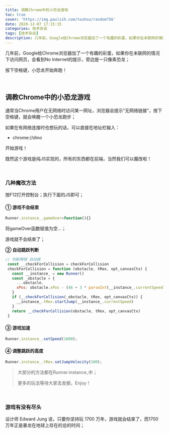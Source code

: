 ```yaml
---
title: 调教Chrome中的小恐龙游戏
toc: true
cover: 'https://img.paulzzh.com/touhou/random?56'
date: 2020-12-07 17:15:15
categories: 技术杂谈
tags: [技术杂谈]
description: 几年前，Google给Chrome浏览器加了一个有趣的彩蛋，如果你在未联网的情况下访问网页，会看到No Internet的提示，旁边是一只像素恐龙；按下空格键，小恐龙开始奔跑！
---
```


几年前，Google给Chrome浏览器加了一个有趣的彩蛋，如果你在未联网的情况下访问网页，会看到No Internet的提示，旁边是一只像素恐龙；

按下空格键，小恐龙开始奔跑！

<br/>

<!--more-->

## **调教Chrome中的小恐龙游戏**

通常当Chrome用户在无网络时访问某一网址，浏览器会提示“无网络链接”，按下空格键，就会唤醒一个小恐龙跑步；

如果在有网络连接时也想玩的话，可以直接在地址栏输入：

-   chrome://dino

开始游戏！

既然这个游戏是纯JS实现的，所有的东西都在前端，当然我们可以魔改啦！

<br/>

### **几种魔改方法**

按F12打开控制台；执行下面的JS即可；

#### **① 游戏不会结束**

```javascript
Runner.instance_.gameOver=function(){}
```

将gameOver函数赋值为空…；

游戏就不会结束了；

**② 自动跳跃判断**

```javascript
// 判断障碍 自动跳
 const __checkForCollision = checkForCollision
 checkForCollision = function (obstacle, tRex, opt_canvasCtx) {
   const __instance_ = new Runner()
   const _obstacle = {
     ...obstacle,
     xPos: obstacle.xPos - (46 + 3 * parseInt(__instance_.currentSpeed))
   }
   if (__checkForCollision(_obstacle, tRex, opt_canvasCtx)) {
     __instance_.tRex.startJump(__instance_.currentSpeed)
   }
   return __checkForCollision(obstacle, tRex, opt_canvasCtx)
 }
```

#### **③ 游戏加速**

```javascript
Runner.instance_.setSpeed(1000);
```

#### **④ 调整跳跃的高度**

```javascript
Runner.instance_.tRex.setJumpVelocity(100);
```

>   大部分的方法都在Runner.instance_中；
>
>   更多的玩法等待大家去发掘，Enjoy！

<br/>

### **游戏有没有尽头**

设计师 Edward Jung 说，只要你坚持玩 1700 万年，游戏就会结束了，而1700 万年正是暴龙在地球上存在的总的时间；

<br/>